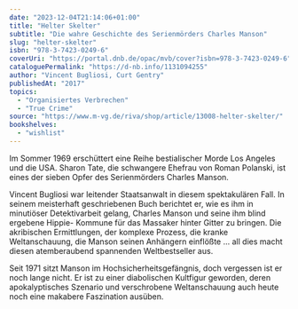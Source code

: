 ```yaml
---
date: "2023-12-04T21:14:06+01:00"
title: "Helter Skelter"
subtitle: "Die wahre Geschichte des Serienmörders Charles Manson"
slug: "helter-skelter"
isbn: "978-3-7423-0249-6"
coverUri: "https://portal.dnb.de/opac/mvb/cover?isbn=978-3-7423-0249-6"
cataloguePermalink: "https://d-nb.info/1131094255"
author: "Vincent Bugliosi, Curt Gentry"
publishedAt: "2017"
topics:
  - "Organisiertes Verbrechen"
  - "True Crime"
source: "https://www.m-vg.de/riva/shop/article/13008-helter-skelter/"
bookshelves:
  - "wishlist"
---
```


Im Sommer 1969 erschüttert eine Reihe bestialischer Morde Los Angeles und die 
USA. Sharon Tate, die schwangere Ehefrau von Roman Polanski, ist eines der 
sieben Opfer des Serienmörders Charles Manson.

Vincent Bugliosi war leitender Staatsanwalt in diesem spektakulären Fall. In 
seinem meisterhaft geschriebenen Buch berichtet er, wie es ihm in minutiöser 
Detektivarbeit gelang, Charles Manson und seine ihm blind ergebene Hippie-
Kommune für das Massaker hinter Gitter zu bringen. Die akribischen Ermittlungen, 
der komplexe Prozess, die kranke Weltanschauung, die Manson seinen Anhängern 
einflößte ... all dies macht diesen atemberaubend spannenden Weltbestseller aus.

Seit 1971 sitzt Manson im Hochsicherheitsgefängnis, doch vergessen ist er noch 
lange nicht. Er ist zu einer diabolischen Kultfigur geworden, deren 
apokalyptisches Szenario und verschrobene Weltanschauung auch heute noch eine 
makabere Faszination ausüben.